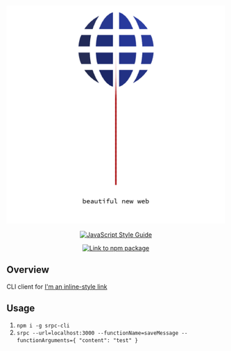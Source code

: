 <p align="center"><img src="srpc-logo.png" /></p>
<p align="center">
  <a href="https://github.com/standard/standard">
    <img alt="JavaScript Style Guide" src="https://cdn.rawgit.com/standard/standard/master/badge.svg" />
  </a>
</p>
<p align="center">
  <a href="https://nodei.co/npm/srpc-framework.png?downloads=true&downloadRank=true&stars=true">
    <img alt="Link to npm package" src="https://nodei.co/npm/srpc-cli.png?downloads=true&downloadRank=true&stars=true" />
  </a>
</p>


## Overview
CLI client for [I'm an inline-style link](https://github.com/piliponful/srpc-framework)

## Usage
1. `npm i -g srpc-cli`
2. `srpc --url=localhost:3000 --functionName=saveMessage --functionArguments={ "content": "test" }`

